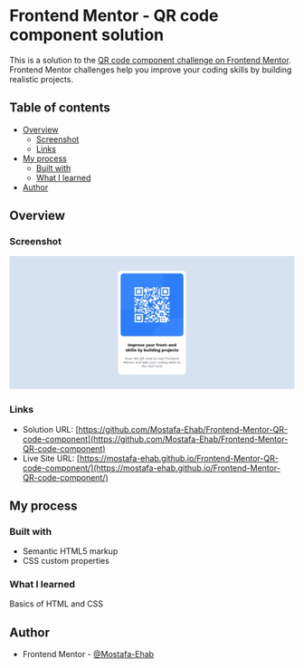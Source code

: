 # Frontend Mentor - QR code component solution

This is a solution to the [QR code component challenge on Frontend Mentor](https://www.frontendmentor.io/challenges/qr-code-component-iux_sIO_H). Frontend Mentor challenges help you improve your coding skills by building realistic projects. 

## Table of contents

- [Overview](#overview)
  - [Screenshot](#screenshot)
  - [Links](#links)
- [My process](#my-process)
  - [Built with](#built-with)
  - [What I learned](#what-i-learned)
- [Author](#author)

## Overview

### Screenshot

![](./images/screenshot.jpeg)

### Links

- Solution URL: [https://github.com/Mostafa-Ehab/Frontend-Mentor-QR-code-component](https://github.com/Mostafa-Ehab/Frontend-Mentor-QR-code-component)
- Live Site URL: [https://mostafa-ehab.github.io/Frontend-Mentor-QR-code-component/](https://mostafa-ehab.github.io/Frontend-Mentor-QR-code-component/)

## My process

### Built with

- Semantic HTML5 markup
- CSS custom properties

### What I learned

Basics of HTML and CSS

## Author

- Frontend Mentor - [@Mostafa-Ehab](https://www.frontendmentor.io/profile/Mostafa-Ehab)
